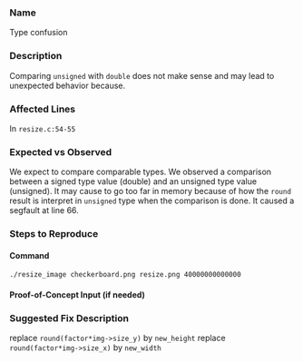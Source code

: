 
### Name
Type confusion

### Description

Comparing `unsigned` with `double` does not make sense and may lead to unexpected behavior because.

### Affected Lines
In `resize.c:54-55`

### Expected vs Observed
We expect to compare comparable types. We observed a comparison between a signed type value (double) and an unsigned type value (unsigned). It may cause to go too far in memory because of how the `round` result is interpret in `unsigned` type when the comparison is done. It caused a segfault at line 66.

### Steps to Reproduce

#### Command

```
./resize_image checkerboard.png resize.png 40000000000000
```
#### Proof-of-Concept Input (if needed)


### Suggested Fix Description
replace `round(factor*img->size_y)` by `new_height`
replace `round(factor*img->size_x)` by `new_width`